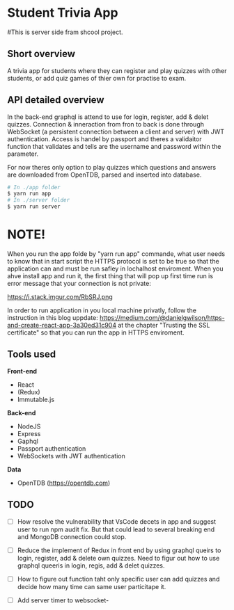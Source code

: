 # Student Trivia App
#This is server side fram shcool project.

## Short overview

A trivia app for students where they can register and play quizzes with other students, or add quiz games of thier own for practise to exam.

## API detailed overview
In the back-end graphql is attend to use for login, register, add & delet quizzes. Connection & inneraction from fron to back is done through WebSocket (a persistent connection between a client and server) with JWT authentication. Access is handel by passport and theres a validaitor function that validates and tells are the username and password within the parameter.


For now theres only option to play quizzes which questions and answers are downloaded from OpenTDB, parsed and inserted into database.

```sh
# In ./app folder
$ yarn run app
# In ./server folder
$ yarn run server

```
# NOTE!
When you run the app folde by "yarn run app" commande, what user needs to know that in start script the HTTPS protocol is set to be true so that the application can and must be run safley in lochalhost enviroment. When you ahve install app and run it, the first thing that will pop up first time run is error message that your connection is not private:

https://i.stack.imgur.com/RbSRJ.png

In order to run application in you local machine privatly, follow the instruction in this blog uppdate: https://medium.com/@danielgwilson/https-and-create-react-app-3a30ed31c904 at the chapter "Trusting the SSL certificate" so that you can run the app in HTTPS enviroment.



## Tools used

**Front-end**

-   React
-   (Redux)
-   Immutable.js

**Back-end**

-   NodeJS
-   Express
-   Gaphql
-   Passport authentication
-   WebSockets with JWT authentication

**Data**

-   OpenTDB (https://opentdb.com)

## TODO

-   [ ] How resolve the vulnerability that VsCode decets in app and suggest user to run npm audit fix.
        But that could lead to several breaking end and MongoDB connection could stop.
-   [ ] Reduce the implement of Redux in front end by using graphql queirs to login, register,
        add & delete own quizzes. Need to figur out how to use graphql queeris in login, regis, add & delet quizzes.
-   [ ] How to figure out function taht only specific user can add quizzes and decide how many time can same user particitape it. 
-   [ ] Add server timer to websocket-

 
